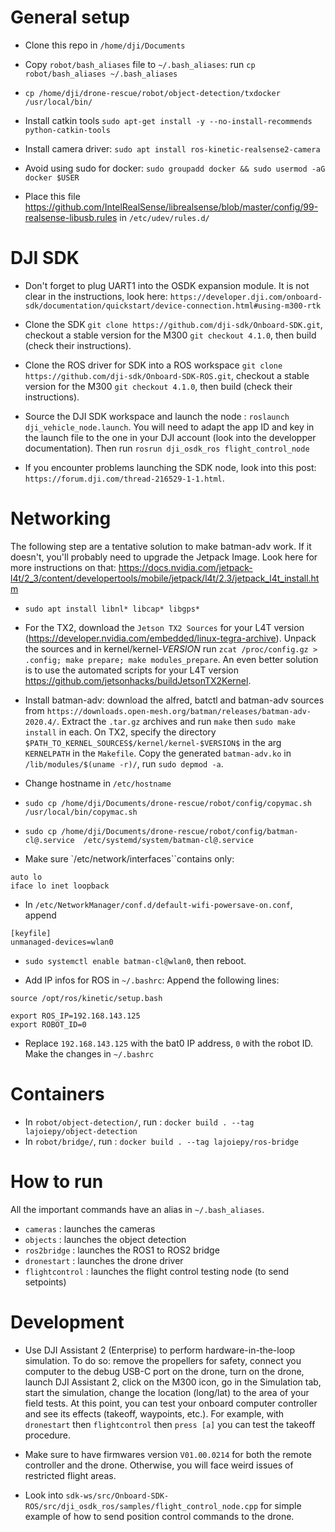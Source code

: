 # General setup

- Clone this repo in `/home/dji/Documents`

- Copy `robot/bash_aliases` file to `~/.bash_aliases`: run `cp robot/bash_aliases ~/.bash_aliases`

- `cp /home/dji/drone-rescue/robot/object-detection/txdocker /usr/local/bin/`

- Install catkin tools `sudo apt-get install -y --no-install-recommends python-catkin-tools`

- Install camera driver: `sudo apt install ros-kinetic-realsense2-camera` 

- Avoid using sudo for docker: `sudo groupadd docker && sudo usermod -aG docker $USER`

- Place this file https://github.com/IntelRealSense/librealsense/blob/master/config/99-realsense-libusb.rules in `/etc/udev/rules.d/`

# DJI SDK

- Don't forget to plug UART1 into the OSDK expansion module. It is not clear in the instructions, look here: `https://developer.dji.com/onboard-sdk/documentation/quickstart/device-connection.html#using-m300-rtk`

- Clone the SDK `git clone https://github.com/dji-sdk/Onboard-SDK.git`, checkout a stable version for the M300 `git checkout 4.1.0`, then build (check their instructions).

- Clone the ROS driver for SDK into a ROS workspace `git clone https://github.com/dji-sdk/Onboard-SDK-ROS.git`, checkout a stable version for the M300 `git checkout 4.1.0`, then build (check their instructions).

- Source the DJI SDK workspace and launch the node : `roslaunch dji_vehicle_node.launch`. You will need to adapt the app ID and key in the launch file to the one in your DJI account (look into the developper documentation). Then run `rosrun dji_osdk_ros flight_control_node`

- If you encounter problems launching the SDK node, look into this post: `https://forum.dji.com/thread-216529-1-1.html`.

# Networking

The following step are a tentative solution to make batman-adv work. If it doesn't, you'll probably need to upgrade the Jetpack Image. Look here for more instructions on that: https://docs.nvidia.com/jetpack-l4t/2_3/content/developertools/mobile/jetpack/l4t/2.3/jetpack_l4t_install.htm

- `sudo apt install libnl* libcap* libgps*`

- For the TX2, download the `Jetson TX2 Sources` for your L4T version (https://developer.nvidia.com/embedded/linux-tegra-archive). Unpack the sources and in kernel/kernel-$VERSION$ run `zcat /proc/config.gz > .config; make prepare; make modules_prepare`. An even better solution is to use the automated scripts for your L4T version https://github.com/jetsonhacks/buildJetsonTX2Kernel.

- Install batman-adv: download the alfred, batctl and batman-adv sources from
  `https://downloads.open-mesh.org/batman/releases/batman-adv-2020.4/`. Extract
  the `.tar.gz` archives and run `make` then `sudo make install` in each. On TX2, specify the directory `$PATH_TO_KERNEL_SOURCES$/kernel/kernel-$VERSION$` in the arg `KERNELPATH` in the `Makefile`. Copy the generated `batman-adv.ko` in `/lib/modules/$(uname -r)/`, run `sudo depmod -a`.

- Change hostname in `/etc/hostname`

- `sudo cp /home/dji/Documents/drone-rescue/robot/config/copymac.sh /usr/local/bin/copymac.sh`

- `sudo cp /home/dji/Documents/drone-rescue/robot/config/batman-cl@.service  /etc/systemd/system/batman-cl@.service`

- Make sure `/etc/network/interfaces``contains only:
```
auto lo
iface lo inet loopback
```

- In `/etc/NetworkManager/conf.d/default-wifi-powersave-on.conf`, append 
```
[keyfile]
unmanaged-devices=wlan0
```

- `sudo systemctl enable batman-cl@wlan0`, then reboot.

- Add IP infos for ROS in `~/.bashrc`: Append the following lines: 
```
source /opt/ros/kinetic/setup.bash

export ROS_IP=192.168.143.125
export ROBOT_ID=0
```

- Replace `192.168.143.125` with the bat0 IP address, `0` with the robot ID. Make the changes in `~/.bashrc`

# Containers

- In `robot/object-detection/`, run : `docker build . --tag lajoiepy/object-detection`
- In `robot/bridge/`, run : `docker build . --tag lajoiepy/ros-bridge`

# How to run

All the important commands have an alias in `~/.bash_aliases`.

- `cameras` : launches the cameras
- `objects` : launches the object detection
- `ros2bridge` : launches the ROS1 to ROS2 bridge
- `dronestart` : launches the drone driver
- `flightcontrol` : launches the flight control testing node (to send setpoints)

# Development

- Use DJI Assistant 2 (Enterprise) to perform hardware-in-the-loop simulation. To do so: remove the propellers for safety, connect you computer to the debug USB-C port on the drone, turn on the drone, launch DJI Assistant 2, click on the M300 icon, go in the Simulation tab, start the simulation, change the location (long/lat) to the area of your field tests. At this point, you can test your onboard computer controller and see its effects (takeoff, waypoints, etc.). For example, with `dronestart` then `flightcontrol` then `press [a]` you can test the takeoff procedure.

- Make sure to have firmwares version `V01.00.0214` for both the remote controller and the drone. Otherwise, you will face weird issues of restricted flight areas.

- Look into `sdk-ws/src/Onboard-SDK-ROS/src/dji_osdk_ros/samples/flight_control_node.cpp` for simple example of how to send position control commands to the drone.

